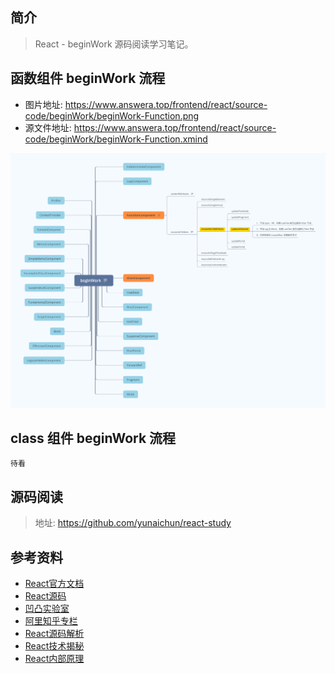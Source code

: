 ## 简介

> React - beginWork 源码阅读学习笔记。

## 函数组件 beginWork 流程

- 图片地址: https://www.answera.top/frontend/react/source-code/beginWork/beginWork-Function.png
- 源文件地址: https://www.answera.top/frontend/react/source-code/beginWork/beginWork-Function.xmind

![beginWork-Function](./beginWork-Function.png)

## class 组件 beginWork 流程

```
待看
```

## 源码阅读

> 地址: https://github.com/yunaichun/react-study

## 参考资料

- [React官方文档](https://reactjs.org)
- [React源码](https://github.com/facebook/react/tree/8b2d3783e58d1acea53428a10d2035a8399060fe)
- [凹凸实验室](https://aotu.io/notes/2020/11/12/react-indoor/index.html)
- [阿里知乎专栏](https://zhuanlan.zhihu.com/purerender)
- [React源码解析](https://react.jokcy.me/)
- [React技术揭秘](https://react.iamkasong.com/)
- [React内部原理](http://tcatche.site/2017/07/react-internals-part-one-basic-rendering/)
